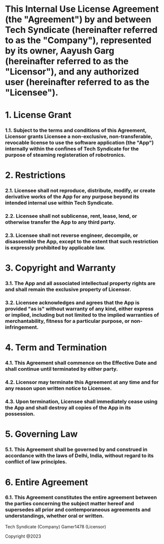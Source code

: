 # This Internal Use License Agreement (the "Agreement") by and between Tech Syndicate (hereinafter referred to as the "Company"), represented by its owner, Aayush Garg (hereinafter referred to as the "Licensor"), and any authorized user (hereinafter referred to as the "Licensee").

# 1. License Grant
### 1.1. Subject to the terms and conditions of this Agreement, Licensor grants Licensee a non-exclusive, non-transferable, revocable license to use the software application (the "App") internally within the confines of Tech Syndicate for the purpose of steaming registeration of robotronics.

# 2. Restrictions
### 2.1. Licensee shall not reproduce, distribute, modify, or create derivative works of the App for any purpose beyond its intended internal use within Tech Syndicate.

### 2.2. Licensee shall not sublicense, rent, lease, lend, or otherwise transfer the App to any third party.

### 2.3. Licensee shall not reverse engineer, decompile, or disassemble the App, except to the extent that such restriction is expressly prohibited by applicable law.

# 3. Copyright and Warranty

### 3.1. The App and all associated intellectual property rights are and shall remain the exclusive property of Licensor.

### 3.2. Licensee acknowledges and agrees that the App is provided "as is" without warranty of any kind, either express or implied, including but not limited to the implied warranties of merchantability, fitness for a particular purpose, or non-infringement.

# 4. Term and Termination

### 4.1. This Agreement shall commence on the Effective Date and shall continue until terminated by either party.

### 4.2. Licensor may terminate this Agreement at any time and for any reason upon written notice to Licensee.

### 4.3. Upon termination, Licensee shall immediately cease using the App and shall destroy all copies of the App in its possession.

# 5. Governing Law

### 5.1. This Agreement shall be governed by and construed in accordance with the laws of Delhi, India, without regard to its conflict of law principles.

# 6. Entire Agreement

### 6.1. This Agreement constitutes the entire agreement between the parties concerning the subject matter hereof and supersedes all prior and contemporaneous agreements and understandings, whether oral or written.

Tech Syndicate (Company)
Gamer1478 (Licensor)

Copyright @2023